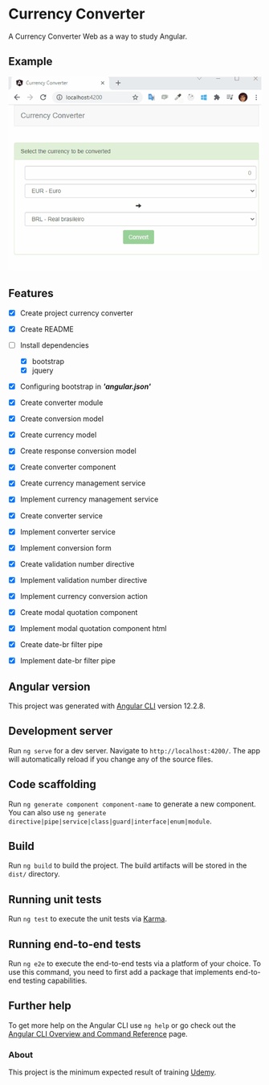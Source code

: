 # Currency Converter

A Currency Converter Web as a way to study Angular.

## Example
![](demo/currency_converter_angular.gif)

## Features

- [x] Create project currency converter
- [x] Create README
- [ ] Install dependencies
    - [x] bootstrap
    - [x] jquery
- [x] Configuring bootstrap in ***'angular.json'***
- [x] Create converter module
- [x] Create conversion model
- [x] Create currency model
- [x] Create response conversion model
- [x] Create converter component
- [x] Create currency management service
- [x] Implement currency management service
- [x] Create converter service
- [x] Implement converter service
- [x] Implement conversion form
- [x] Create validation number directive
- [x] Implement validation number directive
- [x] Implement currency conversion action
- [x] Create modal quotation component
- [x] Implement modal quotation component html
- [x] Create date-br filter pipe
- [x] Implement date-br filter pipe
    

## Angular version

This project was generated with [Angular CLI](https://github.com/angular/angular-cli) version 12.2.8.

## Development server

Run `ng serve` for a dev server. Navigate to `http://localhost:4200/`. The app will automatically reload if you change any of the source files.

## Code scaffolding

Run `ng generate component component-name` to generate a new component. You can also use `ng generate directive|pipe|service|class|guard|interface|enum|module`.

## Build

Run `ng build` to build the project. The build artifacts will be stored in the `dist/` directory.

## Running unit tests

Run `ng test` to execute the unit tests via [Karma](https://karma-runner.github.io).

## Running end-to-end tests

Run `ng e2e` to execute the end-to-end tests via a platform of your choice. To use this command, you need to first add a package that implements end-to-end testing capabilities.

## Further help

To get more help on the Angular CLI use `ng help` or go check out the [Angular CLI Overview and Command Reference](https://angular.io/cli) page.

### About

This project is the minimum expected result of training [Udemy](https://www.udemy.com/course/formacao-angular-inicio-criando-7-projetos/).
